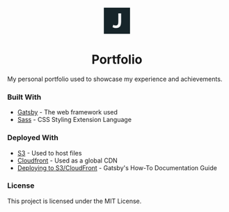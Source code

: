 <p align="center">
  <a href="https://www.justinrozal.dev">
    <img alt="Portfolio" src="src/images/icon.png" width="60" />
  </a>
</p>
<h1 align="center">
  Portfolio
</h1>

My personal portfolio used to showcase my experience and achievements.

### Built With

* [Gatsby](https://www.gatsbyjs.com/docs/) - The web framework used
* [Sass](https://sass-lang.com/documentation) - CSS Styling Extension Language

### Deployed With
* [S3](https://aws.amazon.com/s3/) - Used to host files
* [Cloudfront](https://aws.amazon.com/cloudfront/) - Used as a global CDN
* [Deploying to S3/CloudFront](https://www.gatsbyjs.com/docs/how-to/previews-deploys-hosting/deploying-to-s3-cloudfront/) - Gatsby's How-To Documentation Guide

### License

This project is licensed under the MIT License.